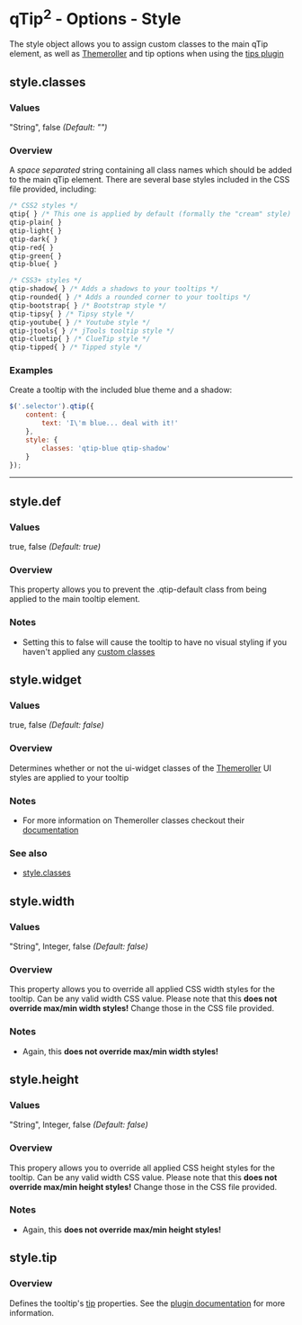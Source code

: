 # qTip<sup>2</sup> - Options - Style

The style object allows you to assign custom classes to the main qTip element, as well as [Themeroller](http://jqueryui.com/themeroller/) and tip options when using the [tips plugin](./plugins/tips.md)

<a name="classes"></a>
## style.classes

### Values
"String", false *(Default: "")*

### Overview
A *space separated* string containing all class names which should be added to the main qTip element.
There are several base styles included in the CSS file provided, including:

```css
/* CSS2 styles */
qtip{ } /* This one is applied by default (formally the "cream" style) */
qtip-plain{ }
qtip-light{ }
qtip-dark{ }
qtip-red{ }
qtip-green{ }
qtip-blue{ }

/* CSS3+ styles */
qtip-shadow{ } /* Adds a shadows to your tooltips */
qtip-rounded{ } /* Adds a rounded corner to your tooltips */
qtip-bootstrap{ } /* Bootstrap style */
qtip-tipsy{ } /* Tipsy style */
qtip-youtube{ } /* Youtube style */
qtip-jtools{ } /* jTools tooltip style */
qtip-cluetip{ } /* ClueTip style */
qtip-tipped{ } /* Tipped style */
```

### Examples
Create a tooltip with the included blue theme and a shadow:

```js
$('.selector').qtip({
	content: {
		text: 'I\'m blue... deal with it!'
	},
	style: {
		classes: 'qtip-blue qtip-shadow'
	}
});
```

------------------

<a name="def"></a>
## style.def

### Values
true, false *(Default: true)*

### Overview
This property allows you to prevent the .qtip-default class from being applied to the main tooltip element.

### Notes
* Setting this to false will cause the tooltip to have no visual styling if you haven't applied any [custom classes](#classes)</li>


<a name="widget"></a>
## style.widget

### Values
true, false *(Default: false)*

### Overview
Determines whether or not the ui-widget classes of the [Themeroller](http://jqueryui.com/themeroller/) UI styles are applied to your tooltip

### Notes
* For more information on Themeroller classes checkout their [documentation](http://docs.jquery.com/UI/)

### See also
* [style.classes](#classes)


<a name="width"></a>
## style.width

### Values
"String", Integer, false *(Default: false)*

### Overview
This property allows you to override all applied CSS width styles for the tooltip. Can be any valid width CSS value. Please note that this **does not override max/min width styles!** Change those in the CSS file provided.

### Notes
* Again, this **does not override max/min width styles!**


<a name="height"></a>
## style.height

### Values
"String", Integer, false *(Default: false)*

### Overview
This propery allows you to override all applied CSS height styles for the tooltip. Can be any valid width CSS value. Please note that this **does not override max/min height styles!** Change those in the CSS file provided.

### Notes
* Again, this **does not override max/min height styles!**


<a name="tip"></a>
## style.tip

### Overview
Defines the tooltip's [tip](./plugins/tips.md) properties. See the [plugin documentation](./plugins/tips.md) for more information.